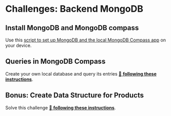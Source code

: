 # Challenges: Backend MongoDB

## Install MongoDB and MongoDB compass

Use this [script to set up MongoDB and the local MongoDB Compass app](https://github.com/neuefische/web-setup#-setting-up-mongodb) on your device.

## Queries in MongoDB Compass

Create your own local database and query its entries
[🔗 **following these instructions**](https://github.com/neuefische/web-exercises/tree/main/sessions/backend-mongodb/queries?file=/README.md).

## Bonus: Create Data Structure for Products

Solve this challenge [🔗 **following these instructions**](https://github.com/neuefische/web-exercises/tree/main/sessions/backend-mongodb/database-design?file=/README.md).
